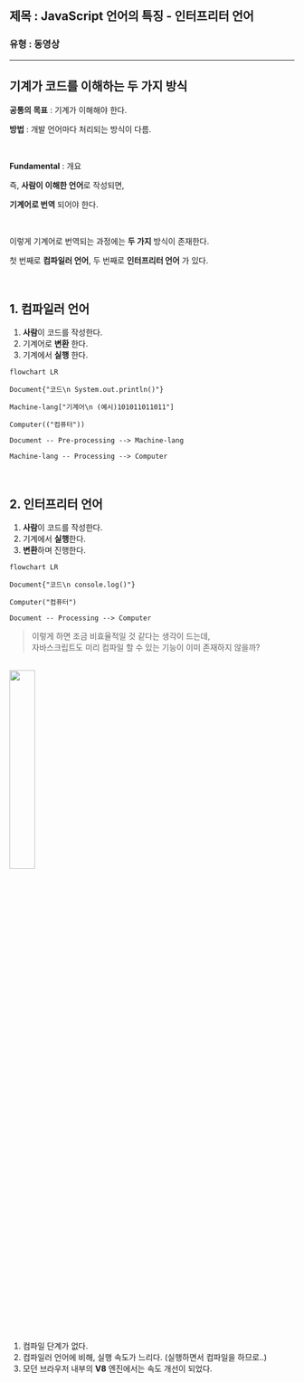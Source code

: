 ## 제목 : JavaScript 언어의 특징 - 인터프리터 언어

### 유형 : 동영상

---

## 기계가 코드를 이해하는 두 가지 방식

**공통의 목표** : 기계가 이해해야 한다.

**방법** : 개발 언어마다 처리되는 방식이 다름.

<br/>

**Fundamental** : 개요

즉, **사람이 이해한 언어**로 작성되면,

**기계어로 번역** 되어야 한다.

<br/>

이렇게 기계어로 번역되는 과정에는 **두 가지** 방식이 존재한다.

첫 번째로 **컴파일러 언어**, 두 번째로 **인터프리터 언어** 가 있다.

<br/>

## 1. 컴파일러 언어

1. **사람**이 코드를 작성한다.
2. 기계어로 **변환** 한다.
3. 기계에서 **실행** 한다.

```mermaid
flowchart LR

Document{"코드\n System.out.println()"}

Machine-lang["기계어\n (예시)101011011011"]

Computer(("컴퓨터"))

Document -- Pre-processing --> Machine-lang

Machine-lang -- Processing --> Computer
```

<br/>

## 2. 인터프리터 언어

1. **사람**이 코드를 작성한다.
2. 기계에서 **실행**한다.
3. **변환**하며 진행한다.

```mermaid
flowchart LR

Document{"코드\n console.log()"}

Computer("컴퓨터")

Document -- Processing --> Computer
```

> 이렇게 하면 조금 비효율적일 것 같다는 생각이 드는데, <br/>
> 자바스크립트도 미리 컴파일 할 수 있는 기능이 이미 존재하지 않을까?

<br/>


<img src="https://upload.wikimedia.org/wikipedia/commons/9/99/Unofficial_JavaScript_logo_2.svg" width="30%" height="30%"/>

1. 컴파일 단계가 없다.
2. 컴파일러 언어에 비해, 실행 속도가 느리다. (실행하면서 컴파일을 하므로..)
3. 모던 브라우저 내부의 **V8** 엔진에서는 속도 개선이 되었다.

